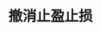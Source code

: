 ---
title: 撤消止盈止损
position_number: 2.7
parameters:
  - name:
    content:
content_markdown: |-
  * **URL**：/v1/planOrder
  * **Method**：DELETE
  * **需要登录**：是
  * **需要鉴权**：是

  **请求参数**

  | 参数名称 | 类型 | 是否必需 | 描述 |
  | symbol | String | YES | 交易对 |
  | orderId | Long | YES | 订单号 |
  | recvWindow | Long | NO | 时间戳滑动窗口，单位为毫秒 |
  | timestamp | Long | YES | 调用时间 |
left_code_blocks:
  - code_block: |-
      {
        "code": 1,
        "data": {
         "symbol": "ETH/USDT",
         "orderId": 1208218841498181,
         "timestamp": 1656913877424,
         "recvWindow": 5000
        }
      }
    title: 请求示例
    language: json
right_code_blocks:
  - code_block: |-
      {
       "code": 1,
       "data": true
      }
    title: 响应
    language: json
  - code_block: |-
      {
       "code": 9999,
       "message": "异常信息"
      }
    title: ERROR
    language: json
---